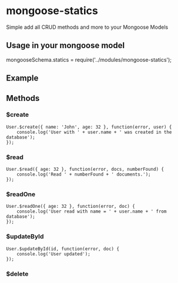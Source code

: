# mongoose-statics
Simple add all CRUD methods and more to your Mongoose Models

## Usage in your mongoose model

mongooseSchema.statics = require('../modules/mongoose-statics');

## Example

## Methods

### $create

    User.$create({ name: 'John', age: 32 }, function(error, user) {
        console.log('User with ' + user.name + ' was created in the database');
    });

### $read

    User.$read({ age: 32 }, function(error, docs, numberFound) {
        console.log('Read ' + numberFound + ' documents.');
    });

### $readOne

    User.$readOne({ age: 32 }, function(error, doc) {
        console.log('User read with name = ' + user.name + ' from database');
    });

### $updateById

    User.$updateById(id, function(error, doc) {
        console.log('User updated');
    });

### $delete


